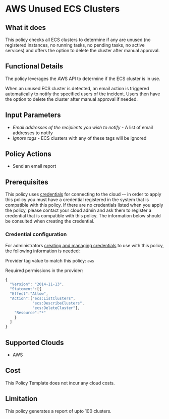 # AWS Unused ECS Clusters

## What it does

This policy checks all ECS clusters to determine if any are unused (no registered instances, no running tasks, no pending tasks, no active services) and offers the option to delete the cluster after manual approval.

## Functional Details

The policy leverages the AWS API to determine if the ECS cluster is in use.

When an unused ECS cluster is detected, an email action is triggered automatically to notify the specified users of the incident. Users then have the option to delete the cluster after manual approval if needed.

## Input Parameters

- *Email addresses of the recipients you wish to notify* - A list of email addresses to notify
- *Ignore tags* - ECS clusters with any of these tags will be ignored

## Policy Actions

- Send an email report

## Prerequisites

This policy uses [credentials](https://docs.rightscale.com/policies/users/guides/credential_management.html) for connecting to the cloud -- in order to apply this policy you must have a credential registered in the system that is compatible with this policy. If there are no credentials listed when you apply the policy, please contact your cloud admin and ask them to register a credential that is compatible with this policy. The information below should be consulted when creating the credential.

### Credential configuration

For administrators [creating and managing credentials](https://docs.rightscale.com/policies/users/guides/credential_management.html) to use with this policy, the following information is needed:

Provider tag value to match this policy: `aws`

Required permissions in the provider:

```javascript
{
  "Version": "2014-11-13",
  "Statement":[{
  "Effect":"Allow",
  "Action":["ecs:ListClusters",
            "ecs:DescribeClusters",
            "ecs:DeleteCluster"],
    "Resource":"*"
    }
  ]
}
```

## Supported Clouds

- AWS

## Cost

This Policy Template does not incur any cloud costs.

## Limitation

This policy generates a report of upto 100 clusters.
